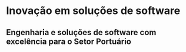 # Inovação em soluções de software

## Engenharia e soluções de software com excelência para o Setor Portuário
